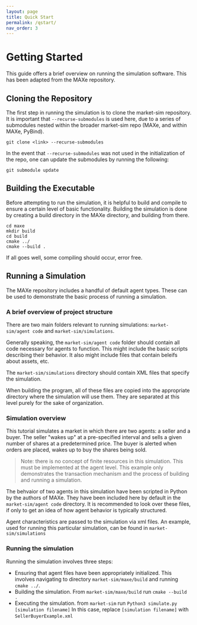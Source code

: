 ```yaml
---
layout: page
title: Quick Start
permalink: /qstart/
nav_order: 3
---
```


# Getting Started 

This guide offers a brief overview on running the simulation software. This has been adapted from the MAXe repository. 

## Cloning the Repository

The first step in running the simulation is to clone the market-sim repository. It is important that `--recurse-submodules` is used here, due to a series of submodules nested within the broader market-sim repo (MAXe, and within MAXe, PyBind). 

```
git clone <link> --recurse-submodules 
```

In the event that `--recurse-submodules` was not used in the initialization of the repo, one can update the submodules by running the following:

```
git submodule update
```

## Building the Executable

Before attempting to run the simulation, it is helpful to build and compile to ensure a certain level of basic functionality. Building the simulation is done by creating a build directory in the MAXe directory, and building from there. 

```
cd maxe
mkdir build
cd build
cmake ../
cmake --build .
```

If all goes well, some compiling should occur, error free. 

## Running a Simulation

The MAXe repository includes a handful of default agent types. These can be used to demonstrate the basic process of running a simulation. 

### A brief overview of project structure
There are two main folders relevant to running simulations: `market-sim/agent code` and `market-sim/simulations`. 

Generally speaking, the `market-sim/agent code` folder should contain all code necessary for agents to function. This might include the basic scripts describing their behavior. It also might include files that contain beleifs about assets, etc. 

The `market-sim/simulations` directory should contain XML files that specify the simulation. 

When building the program, all of these files are copied into the appropriate directory where the simulation will use them. They are separated at this level purely for the sake of organization. 

### Simulation overview 

This tutorial simulates a market in which there are two agents: a seller and a buyer. The seller "wakes up" at a pre-specified interval and sells a given number of shares at a predetermined price. The buyer is alerted when orders are placed, wakes up to buy the shares being sold. 

 > Note: there is no concept of finite resources in this simulation. This must be implemented at the agent level. This example only demonstrates the transaction mechanism and the process of building and running a simulation. 

 The behvaior of two agents in this simulation have been scripted in Python by the authors of MAXe. They have been included here by default in the `market-sim/agent code` directory. It is recommended to look over these files, if only to get an idea of how agent behavior is typically structured. 

 Agent characteristics are passed to the simulation via xml files. An example, used for running this particular simulation, can be found in `market-sim/simulations`

 ### Running the simulation
 
Running the simulation involves three steps:
- Ensuring that agent files have been appropriately initialized. This involves navigating to directory `market-sim/maxe/build` and running ```cmake ../```. 
- Building the simulation. From `market-sim/maxe/build` run ```cmake --build .```
- Executing the simulation. from `market-sim` run ```Python3 simulate.py [simulation filename]``` In this case, replace `[simulation filename]` with `SellerBuyerExample.xml`

